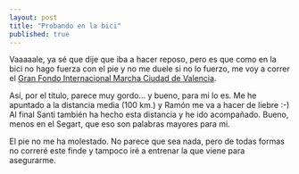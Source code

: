 ```yaml
---
layout: post
title: "Probando en la bici"
published: true
---
```


Vaaaaale, ya sé que dije que iba a hacer reposo, pero es que como en la bici no hago fuerza con el pie y no me duele si no lo fuerzo, me voy a correr el [Gran Fondo Internacional Marcha Ciudad de Valencia](https://www.marchaciudadvalencia.es/).

Así, por el título, parece muy gordo...  y bueno, para mi lo es. Me he apuntado a la distancia media (100 km.) y Ramón me va a hacer de liebre :-) Al final Santi también ha hecho esta distancia y he ido acompañado. Bueno, menos en el Segart, que eso son palabras mayores para mi.

El pie no me ha molestado. No parece que sea nada, pero de todas formas no correré este finde y tampoco iré a entrenar la que viene para asegurarme.
